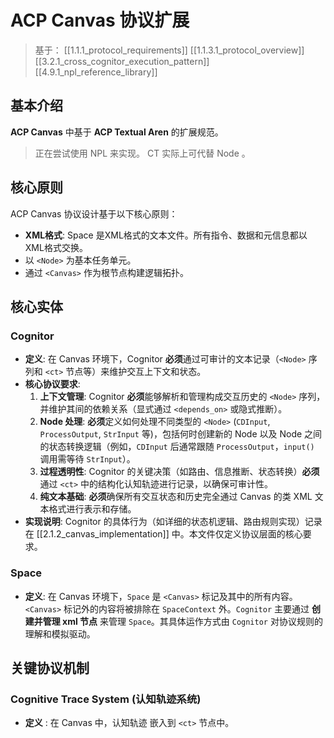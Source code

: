 #  ACP Canvas 协议扩展

> 基于： [[1.1.1_protocol_requirements]] [[1.1.3.1_protocol_overview]] [[3.2.1_cross_cognitor_execution_pattern]] [[4.9.1_npl_reference_library]]

## 基本介绍
**ACP Canvas** 中基于 **ACP Textual Aren** 的扩展规范。

> 正在尝试使用 NPL 来实现。
> CT 实际上可代替 Node 。

## 核心原则
ACP Canvas 协议设计基于以下核心原则：
-   **XML格式**:  Space 是XML格式的文本文件。所有指令、数据和元信息都以XML格式交换。
- 以 `<Node>` 为基本任务单元。
- 通过 `<Canvas>` 作为根节点构建逻辑拓扑。

## 核心实体
### Cognitor
*   **定义**: 在 Canvas 环境下，Cognitor **必须**通过可审计的文本记录（`<Node>` 序列和 `<ct>` 节点等）来维护交互上下文和状态。
*   **核心协议要求**:
    1.  **上下文管理**: Cognitor **必须**能够解析和管理构成交互历史的 `<Node>` 序列，并维护其间的依赖关系（显式通过 `<depends_on>` 或隐式推断）。
    2.  **Node 处理**: **必须**定义如何处理不同类型的 `<Node>` (`CDInput`, `ProcessOutput`, `StrInput` 等)，包括何时创建新的 Node 以及 Node 之间的状态转换逻辑（例如，`CDInput` 后通常跟随 `ProcessOutput`，`input()` 调用需等待 `StrInput`）。
    3.  **过程透明性**: Cognitor 的关键决策（如路由、信息推断、状态转换）**必须**通过 `<ct>` 中的结构化认知轨迹进行记录，以确保可审计性。
    4.  **纯文本基础**: **必须**确保所有交互状态和历史完全通过 Canvas 的类 XML 文本格式进行表示和存储。
*   **实现说明**: Cognitor 的具体行为（如详细的状态机逻辑、路由规则实现）记录在 [[2.1.2_canvas_implementation]] 中。本文件仅定义协议层面的核心要求。

### Space
*   **定义**: 在 Canvas 环境下，`Space` 是 `<Canvas>` 标记及其中的所有内容。`<Canvas>` 标记外的内容将被排除在 `SpaceContext` 外。`Cognitor` 主要通过 **创建并管理 xml 节点** 来管理 `Space`。其具体运作方式由 `Cognitor` 对协议规则的理解和模拟驱动。

## 关键协议机制
### Cognitive Trace System (认知轨迹系统)
*   **定义** : 在 Canvas 中，认知轨迹 嵌入到 `<ct>` 节点中。